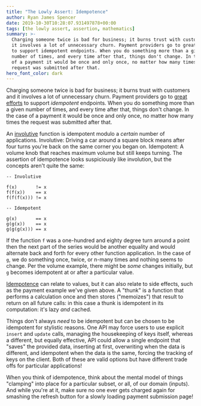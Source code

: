 ```yaml
---
title: "The Lowly Assert: Idempotence"
author: Ryan James Spencer
date: 2019-10-30T10:28:07.931497878+00:00
tags: [the lowly assert, assertion, mathematics]
summary: >-
  Charging someone twice is bad for business; it burns trust with customers and
  it involves a lot of unnecessary churn. Payment providers go to great efforts
  to support idempotent endpoints. When you do something more than a given
  number of times, and every time after that, things don't change. In the case
  of a payment it would be once and only once, no matter how many times the
  request was submitted after that.
hero_font_color: dark
---
```


Charging someone twice is bad for business; it burns trust with customers and it
involves a lot of unnecessary churn. Payment providers go to [great
efforts](https://stripe.com/au/blog/idempotency) to support _idempotent_
endpoints. When you do something more than a given number of times, and every
time after that, things don't change. In the case of a payment it would be once
and only once, no matter how many times the request was submitted after that.

An
[involutive](https://www.justanotherdot.com/posts/the-lowly-assert-involution.html)
function is idempotent modulo a _certain_ number of applications. Involutive:
Driving a car around a square block means after four turns you're back on the
same corner you began on. Idempotent: A volume knob that reaches maximum volume
but still keeps turning. The assertion of idempotence looks suspiciously like
involution, but the concepts aren't quite the same:

```
-- Involutive

f(x)       != x
f(f(x))    == x
f(f(f(x))) != x

-- Idempotent

g(x)       == x
g(g(x))    == x
g(g(g(x))) == x
```

If the function `f` was a one-hundred and eighty degree turn around a point then
the next part of the series would be another equality and would alternate back
and forth for every other function application. In the case of `g`, we do
something once, twice, or n-many times and nothing seems to change. Per the
volume example, there might be _some_ changes initially, but `g` becomes
idempotent at or after a particular value.

[Idempotence](https://en.wikipedia.org/wiki/Idempotence) can relate to values,
but it can also relate to side effects, such as the payment example we've given
above. A "thunk" is a function that performs a calculation once and then stores
("memoizes") that result to return on all future calls: in this case a thunk is
idempotent in its computation: it's lazy _and_ cached.

Things don't always _need_ to be idempotent but can be chosen to be idempotent
for stylistic reasons. One API may force users to use explicit `insert` and
`update` calls, managing the housekeeping of keys itself, whereas a different,
but equally effective, API could allow a single endpoint that "saves" the
provided data, inserting at first, overwriting when the data is different, and
idempotent when the data is the same, forcing the tracking of keys on the
client. Both of these are valid options but have different trade offs for
particular applications!

When you think of idempotence, think about the mental model of things "clamping"
into place for a particular subset, or all, of our domain (inputs). And while
you're at it, make sure no one ever gets charged again for smashing the refresh
button for a slowly loading payment submission page!
